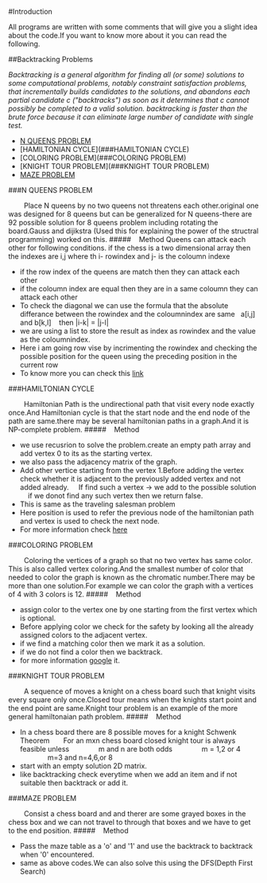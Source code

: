 
#Introduction

All programs are written with some comments that will give you a slight idea about the code.If you want to know more about it you can read the following.

##Backtracking Problems

*Backtracking is a general algorithm for finding all (or some) solutions to some computational problems, notably constraint satisfaction problems, that incrementally builds candidates to the solutions, and abandons each partial candidate c ("backtracks") as soon as it determines that c cannot possibly be completed to a valid solution.
backtracking is faster than the brute force because it can eliminate large number of candidate with single test.*

* [N QUEENS PROBLEM](###N-QUEENS-PROBLEM)
* [HAMILTONIAN CYCLE](###HAMILTONIAN CYCLE)
* [COLORING PROBLEM](###COLORING PROBLEM)
* [KNIGHT TOUR PROBLEM](###KNIGHT TOUR PROBLEM)
* [MAZE PROBLEM](###MAZE-PROBLEM)




###N QUEENS PROBLEM

&nbsp;&nbsp;&nbsp;&nbsp;&nbsp;&nbsp;&nbsp;&nbsp;Place N queens by no two queens not threatens each other.original one was designed for 8 queens but can be generalized for N queens-there are 92 possible solution for 8 queens problem including rotating the board.Gauss and dijikstra (Used this for explaining the power of the structral programming) worked on this.
#####&nbsp;&nbsp;&nbsp;&nbsp;Method
Queens can attack each other for following conditions.
if the chess is a two dimensional array then the indexes are i,j where th i- rowindex and j- is the coloumn indexe
* if the row index of the queens are match then they can attack each other
*	if the coloumn index are equal then they are in a same coloumn they can attack each other
* To check the diagonal we can use the formula that the absolute differance between the rowindex and the coloumnindex are same
&nbsp;&nbsp;a[i,j] and b[k,l]
&nbsp;&nbsp;	then |i-k| = |j-l|
* we are using a list to store the result as index as rowindex and the value as the coloumnindex.
* Here i am going row vise by incrimenting the rowindex and checking the possible position for the queen using the preceding position in the current row
* To know more you can check this [link](https://developers.google.com/optimization/puzzles/queens#propagation-and-backtracking) 

###HAMILTONIAN CYCLE

&nbsp;&nbsp;&nbsp;&nbsp;&nbsp;&nbsp;&nbsp;&nbsp;Hamiltonian Path is the undirectional path that visit every node exactly once.And Hamiltonian cycle is that the start node and the end node of the path are same.there may be several hamiltonian paths in a graph.And it is NP-complete problem.
#####&nbsp;&nbsp;&nbsp;&nbsp;Method
* we use recusrion to solve the problem.create an empty path array and add vertex 0 to its as the starting vertex.
* we also pass the adjacency matrix of the graph.
* Add other vertice starting from the vertex 1.Before adding the vertex check whether it is  adjacent to the previously added vertex and not added already.
&nbsp;&nbsp;&nbsp;&nbsp;If find such a  vertex -> we add to the possible solution 
&nbsp;&nbsp;&nbsp;&nbsp;if we donot find any such vertex then we return false.
* This is same as the traveling salesman problem
* Here position is used to refer the  previous node of the hamiltonian path and vertex is used to check the next node.
* For more information check [here](http://www.geeksforgeeks.org/backtracking-set-7-hamiltonian-cycle/)

###COLORING PROBLEM

&nbsp;&nbsp;&nbsp;&nbsp;&nbsp;&nbsp;&nbsp;&nbsp;Coloring the vertices of a graph so that no two vertex has same color. This is also called vertex coloring.And the smallest number of color that needed to color the graph is known as the chromatic number.There may be more than one solution.For example we can color the graph with a vertices of 4 with 3 colors is 12.
#####&nbsp;&nbsp;&nbsp;&nbsp;Method
* assign color to the vertex one by one  starting from the first vertex which is optional.
* Before applying color we check for the safety by looking all the already assigned colors to the adjacent vertex.
* if we find a matching color then we mark it as a solution.
* if we do not find a color then we backtrack.
* for more information [google](https://www.google.co.in) it.

###KNIGHT TOUR PROBLEM

&nbsp;&nbsp;&nbsp;&nbsp;&nbsp;&nbsp;&nbsp;&nbsp;A sequence of moves a knight on a chess board such that knight visits every square only once.Closed tour means when the knights start point and the end point are same.Knight tour problem is an example of the more general hamiltonaian path problem.
#####&nbsp;&nbsp;&nbsp;&nbsp;Method
* In a chess board there are 8 possible moves for a knight
 Schwenk Theorem
&nbsp;&nbsp;&nbsp;&nbsp;&nbsp;&nbsp;For an mxn chess board closed knight tour is always feasible unless
&nbsp;&nbsp;&nbsp;&nbsp;&nbsp;&nbsp;&nbsp;&nbsp;&nbsp;&nbsp;&nbsp;&nbsp;&nbsp;&nbsp;m and n are both odds
&nbsp;&nbsp;&nbsp;&nbsp;&nbsp;&nbsp;&nbsp;&nbsp;&nbsp;&nbsp;&nbsp;&nbsp;&nbsp;&nbsp;m = 1,2 or 4
&nbsp;&nbsp;&nbsp;&nbsp;&nbsp;&nbsp;&nbsp;&nbsp;&nbsp;&nbsp;&nbsp;&nbsp;&nbsp;&nbsp;m=3 and n=4,6,or 8
* start with an empty solution 2D matrix.
* like backtracking check everytime when we add an item and if not suitable then backtrack or add it.

###MAZE PROBLEM

&nbsp;&nbsp;&nbsp;&nbsp;&nbsp;&nbsp;&nbsp;&nbsp;Consist a chess board and and therer are some grayed boxes in the chess box and we can not travel to through that boxes and we have to get to the end position.
#####&nbsp;&nbsp;&nbsp;&nbsp;Method
* Pass the maze table as a 'o' and '1' and use the backtrack to backtrack when '0' encountered.
* same as above codes.We can also solve this using the DFS(Depth First Search)
